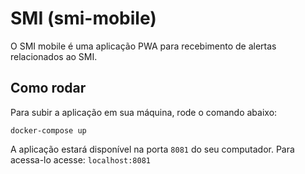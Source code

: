 # SMI (smi-mobile)
O SMI mobile é uma aplicação PWA para recebimento de alertas relacionados ao SMI.

## Como rodar
Para subir a aplicação em sua máquina, rode o comando abaixo:

```
docker-compose up
```
A aplicação estará disponível na porta `8081` do seu computador. Para acessa-lo acesse: `localhost:8081`